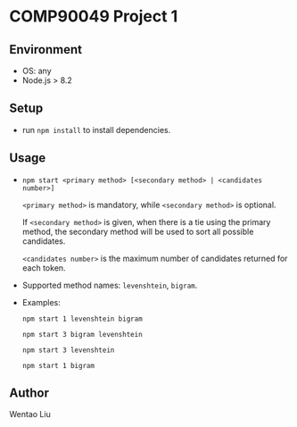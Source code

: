 # COMP90049 Project 1 

## Environment

* OS: any
* Node.js > 8.2

## Setup

* run `npm install` to install dependencies.

## Usage

* `npm start <primary method> [<secondary method> | <candidates number>]`

    `<primary method>` is mandatory, while `<secondary method>` is optional.

    If `<secondary method>` is given, when there is a tie using the primary method, the secondary method will be used to sort all possible candidates.

    `<candidates number>` is the maximum number of candidates returned for each token. 

* Supported method names: `levenshtein`, `bigram`.

* Examples: 
    
    `npm start 1 levenshtein bigram`

    `npm start 3 bigram levenshtein`

    `npm start 3 levenshtein`

    `npm start 1 bigram`
 
## Author

Wentao Liu